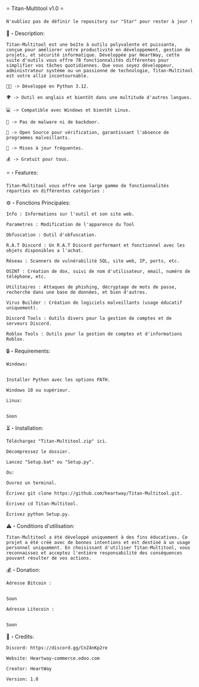 ⭐ Titan-Multitool v1.0 ⭐
 
	N'oubliez pas de définir le repository sur "Star" pour rester à jour !

📜・Description:

	Titan-Multitool est une boîte à outils polyvalente et puissante, conçue pour améliorer votre productivité en développement, gestion de projets, et sécurité informatique. Développée par HeartWay, cette suite d'outils vous offre 78 fonctionnalités différentes pour simplifier vos tâches quotidiennes. Que vous soyez développeur, administrateur système ou un passionné de technologie, Titan-Multitool est votre allié incontournable.

	👨‍💻 -> Développé en Python 3.12.

	🌍 -> Outil en anglais et bientôt dans une multitude d'autres langues.

	💻 -> Compatible avec Windows et bientôt Linux.

	🔎 -> Pas de malware ni de backdoor.

	📂 -> Open Source pour vérification, garantissant l'absence de programmes malveillants.

	🔄 -> Mises à jour fréquentes.

	💰 -> Gratuit pour tous.

⭐・Features:

	Titan-Multitool vous offre une large gamme de fonctionnalités réparties en différentes catégories :

⚙️・Fonctions Principales:

	Info : Informations sur l'outil et son site web.

	Parametres : Modification de l'apparence du Tool

	Obfuscation : Outil d'obfuscation.

	R.A.T Discord : Un R.A.T Discord performant et fonctionnel avec les objets disponibles a l'achat.

	Réseau : Scanners de vulnérabilité SQL, site web, IP, ports, etc.

	OSINT : Création de dox, suivi de nom d'utilisateur, email, numéro de téléphone, etc.

	Utilitaires : Attaques de phishing, décryptage de mots de passe, recherche dans une base de données, et bien d'autres.

	Virus Builder : Création de logiciels malveillants (usage éducatif uniquement).

	Discord Tools : Outils divers pour la gestion de comptes et de serveurs Discord.

	Roblox Tools : Outils pour la gestion de comptes et d'informations Roblox.

🔒・Requirements:

	Windows:


	Installer Python avec les options PATH.

	Windows 10 ou supérieur.

	Linux:


	Soon


⏳・Installation:

	Téléchargez "Titan-Multitool.zip" ici.

	Décompressez le dossier.

	Lancez "Setup.bat" ou "Setup.py".

	Ou:

	Ouvrez un terminal.

	Écrivez git clone https://github.com/heartway/Titan-Multitool.git.

	Écrivez cd Titan-Multitool.

	Écrivez python Setup.py.

⚠️・Conditions d'utilisation:

	Titan-Multitool a été développé uniquement à des fins éducatives. Ce projet a été créé avec de bonnes intentions et est destiné à un usage personnel uniquement. En choisissant d'utiliser Titan-Multitool, vous reconnaissez et acceptez l'entière responsabilité des conséquences pouvant résulter de vos actions.


💰・Donation:

	Adresse Bitcoin :
	
	
	Soon

	Adresse Litecoin :
	
	
	Soon

🔗・Credits:

	Discord: https://discord.gg/CnZ4nKp2re

	Website: Heartway-commerce.odoo.com

	Creator: HeartWay

	Version: 1.0
